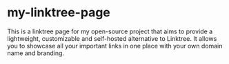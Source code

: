 # my-linktree-page
This is a linktree page for my open-source project that aims to provide a lightweight, customizable and self-hosted alternative to Linktree. It allows you to showcase all your important links in one place with your own domain name and branding.
